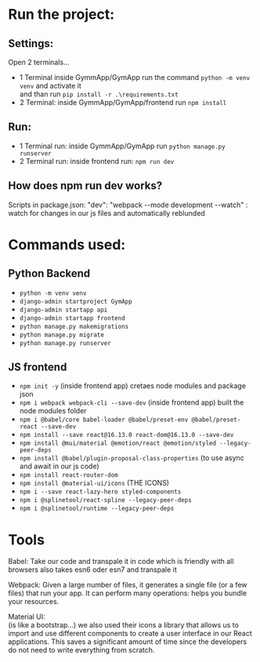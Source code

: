 # Run the project:

## Settings:
Open 2 terminals...
- 1 Terminal
 inside GymmApp/GymApp run the command ```python -m venv venv``` and activate it  
 and than run ```pip install -r .\requirements.txt```
- 2 Terminal:
 inside GymmApp/GymApp/frontend run ```npm install```

## Run:
- 1 Terminal run:
 inside GymmApp/GymApp run ```python manage.py runserver```
- 2 Terminal run:
 inside frontend run: ```npm run dev```

## How does npm run dev works?
 Scripts in package.json: "dev": "webpack --mode development --watch" : watch for changes in our js files and automatically reblunded


# Commands used:

## Python Backend
- ```python -m venv venv```
- ```django-admin startproject GymApp```
- ```django-admin startapp api```
- ```django-admin startapp frontend```
- ```python manage.py makemigrations```
- ```python manage.py migrate```
- ```python manage.py runserver```

## JS frontend
- ```npm init -y``` (inside frontend app) cretaes node modules and package json
- ```npm i webpack webpack-cli --save-dev``` (inside frontend app) built the node modules folder
- ```npm i @babel/core babel-loader @babel/preset-env @babel/preset-react --save-dev```
- ```npm install --save react@16.13.0 react-dom@16.13.0 --save-dev```
- ```npm install @mui/material @emotion/react @emotion/styled --legacy-peer-deps```
- ```npm install @babel/plugin-proposal-class-properties``` (to use async and await in our js code)
- ```npm install react-router-dom```
- ```npm install @material-ui/icons``` (THE ICONS)
- ```npm i --save react-lazy-hero styled-components```
- ```npm i @splinetool/react-spline --legacy-peer-deps```
- ```npm i @splinetool/runtime --legacy-peer-deps  ```

# Tools

Babel:
 Take our code and transpale it in code which is friendly with all browsers
also takes esn6 oder esn7 and transpale it

Webpack:
 Given a large number of files, it generates a single file (or a few files) that run your app. It can perform many operations: helps you bundle your resources.
 
Material UI:   
 (is like a bootstrap...) we also used their icons
 a library that allows us to import and use different components to create a user interface in our React applications. This saves a significant amount of time since the developers do not need to write everything from scratch.
